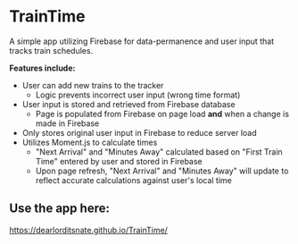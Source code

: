 # TrainTime

A simple app utilizing Firebase for data-permanence and user input that tracks train schedules.

**Features include:**
* User can add new trains to the tracker
    * Logic prevents incorrect user input (wrong time format)
* User input is stored and retrieved from Firebase database
    * Page is populated from Firebase on page load **and** when a change is made in Firebase
* Only stores original user input in Firebase to reduce server load
* Utilizes Moment.js to calculate times
    * "Next Arrival" and "Minutes Away" calculated based on "First Train Time" entered by user and stored in Firebase
    * Upon page refresh, "Next Arrival" and "Minutes Away" will update to reflect accurate calculations against user's local time

## Use the app here:

https://dearlorditsnate.github.io/TrainTime/